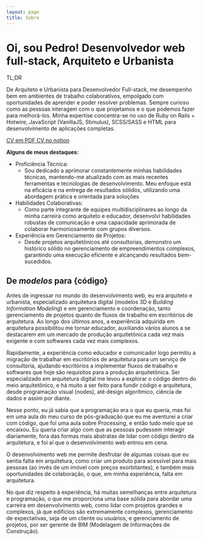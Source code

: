 ```yaml
---
layout: page
title: Sobre
---
```


<h1 class="d-flex row fs-1">
  <span class="mb-3">Oi, sou <span class="orange">Pedro!</span> </span>
  <span class="purple fs-3">Desenvolvedor web full-stack,</span>
  <span class="purple fs-3">Arquiteto e Urbanista</span>
</h1>


<div class="line-break"></div>

<p class="fw-bold orange fs-3">TL;DR</p>
<p class="fs-18">
  De Arquiteto e Urbanista para Desenvolvedor Full-stack, me desempenho bem em ambientes de trabalho colaborativos, empolgado com oportunidades de aprender e poder resolver problemas. Sempre curioso como as pessoas interagem com o que projetamos e o que podemos fazer para melhorá-los.  Minha expertise concentra-se no uso de Ruby on Rails + Hotwire, JavaScript (VanillaJS, Stimulus), SCSS/SASS e HTML para desenvolvimento de aplicações completas.
</p>
<div class="d-flex">
  <a class="btn-main me-3" href="https://1drv.ms/b/s!AikTJ5jzHHqPqahXQxl_nHizzJgoIA?e=uQfjaF" target="_blank" data-action="mouseover->move-element#getHref mouseout->move-element#resetHref">
    CV em PDF
  </a>
  <a class="btn-main" href="https://pedro-hga.notion.site/Pedro-Henrique-5edc6e62d23945f38b28a32d4f5e3997" target="_blank" data-action="mouseover->move-element#getHref mouseout->move-element#resetHref">
    CV no notion
  </a>
</div>
<div class="line-break"></div>


<span class="fs-5 orange"> **Alguns de meus destaques:** </span>
- <span class="orange">Proficiência Técnica:</span>
  - Sou dedicado a aprimorar constantemente minhas habilidades técnicas, mantendo-me atualizado com as mais recentes ferramentas e tecnologias de desenvolvimento. Meu enfoque está na eficácia e na entrega de resultados sólidos, utilizando uma abordagem prática e orientada para soluções
- <span class="orange">Habilidades Colaborativas:</span>
  - Como parte integrante de equipes multidisciplinares ao longo da minha carreira como arquiteto e educador, desenvolvi habilidades robustas de comunicação e uma capacidade aprimorada de colaborar harmoniosamente com grupos diversos.
- <span class="orange">Experiência em Gerenciamento de Projetos:</span>
  - Desde projetos arquitetônicos até consultorias, demonstro um histórico sólido no gerenciamento de empreendimentos complexos, garantindo uma execução eficiente e alcançando resultados bem-sucedidos.


<div class="line-break"></div>

## De <span class="blue"><em>modelos</em></span> para <span class="red mono">{código}</span>


Antes de ingressar no mundo do desenvolvimento web, eu era arquiteto e urbanista, especializado arquitetura digital (modelos 3D e _Building Information Modeling_) e em gerenciamento e coordenação, tanto gerenciamento de projetos quanto de fluxos de trabalho em escritórios de arquitetura. Ao longo dos últimos anos, a experiência adquirida em arquitetura possibilitou me tornar educador, auxiliando vários alunos a se destacarem em um mercado de produção arquitetônica cada vez mais exigente e com softwares cada vez mais complexos.

Rapidamente, a experiência como educador e comunicador logo permitiu a migração de trabalhar em escritórios de arquitetura para um serviço de consultoria, ajudando escritórios a implementar fluxos de trabalho e softwares que hoje são requisitos para a produção arquitetônica. Ser especializado em arquitetura digital me levou a explorar o código dentro do meio arquitetônico, e há muito a ser feito para fundir código e arquitetura, desde programação visual (nodes), até design algorítmico, ciência de dados e assim por diante.

Nesse ponto, eu já sabia que a programação era o que eu queria, mas foi em uma aula do meu curso de pós-graduação que eu me aventurei a criar com código, que foi uma aula sobre Processing, e então tudo meio que se encaixou. Eu queria criar algo com que as pessoas pudessem interagir diariamente, fora das formas mais abstratas de lidar com código dentro da arquitetura, e foi aí que o desenvolvimento web entrou em cena.

O desenvolvimento web me permite desfrutar de algumas coisas que eu sentia falta em arquitetura, como criar um produto para acessível para mais pessoas (ao invés de um imóvel com preços exorbitantes), e também mais oportunidades de colaboração, o que, em minha experiência, falta em arquitetura.

No que diz respeito à experiência, há muitas semelhanças entre arquitetura e programação, o que me proporciona uma base sólida para abordar uma carreira em desenvolvimento web, como lidar com projetos grandes e complexos, já que edifícios são extremamente complexos, gerenciamento de expectativas, seja de um cliente ou usuários, e gerenciamento de projetos, por ser gerente de BIM (Modelagem de Informações de Construção).

